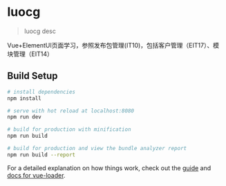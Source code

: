 # luocg

> luocg desc

Vue+ElementUI页面学习，参照发布包管理(IT10)，包括客户管理（EIT17）、模块管理（EIT14）
## Build Setup

``` bash
# install dependencies
npm install

# serve with hot reload at localhost:8080
npm run dev

# build for production with minification
npm run build

# build for production and view the bundle analyzer report
npm run build --report
```

For a detailed explanation on how things work, check out the [guide](http://vuejs-templates.github.io/webpack/) and [docs for vue-loader](http://vuejs.github.io/vue-loader).